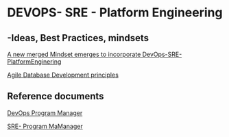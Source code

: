 # DEVOPS- SRE - Platform Engineering


## -Ideas, Best Practices, mindsets 

[A new merged Mindset emerges to incorporate DevOps-SRE-PlatformEnginering](./DevOps-PE-SRE.md)

[Agile Database Development principles](AGILE-DB-SDLC/AgileDatabasePrinciples.md)

## Reference documents 

[DevOps Program Manager](SRE-DevOps//DevOps-ProgramManager.md)

[SRE- Program MaManager](SRE-DevOps/SRE-Program-ManagerLead.md)

